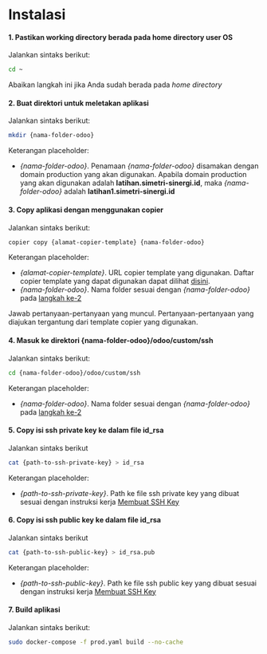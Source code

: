# Instalasi

#### <a name="langkah1">1. Pastikan working directory berada pada home directory user OS</a>

Jalankan sintaks berikut:

```bash
cd ~
````
Abaikan langkah ini jika Anda sudah berada pada *home directory*

#### <a name="langkah2">2. Buat direktori untuk meletakan aplikasi</a>

Jalankan sintaks berikut:

````bash
mkdir {nama-folder-odoo}
````

Keterangan placeholder:

* *{nama-folder-odoo}*. Penamaan *{nama-folder-odoo}* disamakan dengan domain production yang akan digunakan.
Apabila domain production yang akan digunakan adalah **latihan.simetri-sinergi.id**,
maka *{nama-folder-odoo}* adalah **latihan1.simetri-sinergi.id**


#### <a name="langkah3">3. Copy aplikasi dengan menggunakan copier</a>

Jalankan sintaks berikut:

```bash
copier copy {alamat-copier-template} {nama-folder-odoo}
```

Keterangan placeholder:

* *{alamat-copier-template}*. URL copier template yang digunakan. Daftar copier template yang dapat digunakan dapat dilihat [disini](../copier-template.md).
* *{nama-folder-odoo}*. Nama folder sesuai dengan *{nama-folder-odoo}* pada [langkah ke-2](./instalasi.md#langkah2)

Jawab pertanyaan-pertanyaan yang muncul. Pertanyaan-pertanyaan yang diajukan tergantung dari template copier yang digunakan.

#### <a name="langkah4">4. Masuk ke direktori {nama-folder-odoo}/odoo/custom/ssh</a>

Jalankan sintaks berikut:

````bash
cd {nama-folder-odoo}/odoo/custom/ssh
````

Keterangan placeholder:

* *{nama-folder-odoo}*. Nama folder sesuai dengan *{nama-folder-odoo}* pada [langkah ke-2](./instalasi.md#langkah2)

#### <a name="langkah5">5. Copy isi ssh private key ke dalam file id_rsa</a>

Jalankan sintaks berikut

````bash
cat {path-to-ssh-private-key} > id_rsa
````

Keterangan placeholder:

* *{path-to-ssh-private-key}*. Path ke file ssh private key yang dibuat sesuai dengan instruksi kerja [Membuat SSH Key](../prasyarat/ssh-key.md)

#### <a name="langkah6">6. Copy isi ssh public key ke dalam file id_rsa</a>

Jalankan sintaks berikut

````bash
cat {path-to-ssh-public-key} > id_rsa.pub
````

Keterangan placeholder:

* *{path-to-ssh-public-key}*. Path ke file ssh public key yang dibuat sesuai dengan instruksi kerja [Membuat SSH Key](../prasyarat/ssh-key.md)

#### <a name="langkah7">7. Build aplikasi</a>

Jalankan sintaks berikut:

````bash
sudo docker-compose -f prod.yaml build --no-cache
````
